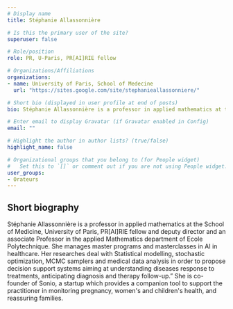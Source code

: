 ```yaml
---
# Display name
title: Stéphanie Allassonnière

# Is this the primary user of the site?
superuser: false

# Role/position
role: PR, U-Paris, PR[AI]RIE fellow

# Organizations/Affiliations
organizations:
- name: University of Paris, School of Medecine
  url: "https://sites.google.com/site/stephanieallassonniere/"

# Short bio (displayed in user profile at end of posts)
bio: Stéphanie Allassonnière is a professor in applied mathematics at the School of Medicine, University of Paris, PR[AI]RIE fellow and deputy director and  an associate Professor in the applied Mathematics department of Ecole Polytechnique

# Enter email to display Gravatar (if Gravatar enabled in Config)
email: ""

# Highlight the author in author lists? (true/false)
highlight_name: false

# Organizational groups that you belong to (for People widget)
#   Set this to `[]` or comment out if you are not using People widget.
user_groups:
- Orateurs
---
```


## Short biography

Stéphanie Allassonnière is a professor in applied mathematics at the School of Medicine, University of Paris, PR[AI]RIE fellow and deputy director and  an associate Professor in the applied Mathematics department of Ecole Polytechnique. She manages master programs and masterclasses in AI in healthcare. Her researches deal with Statistical modelling, stochastic optimization, MCMC samplers and medical data analysis in order to propose decision support systems aiming at understanding diseases response to treatments, anticipating diagnosis and therapy follow-up.” She is co-founder of Sonio, a startup which provides a companion tool to support the practitioner in monitoring pregnancy, women's and children's health, and reassuring families.
